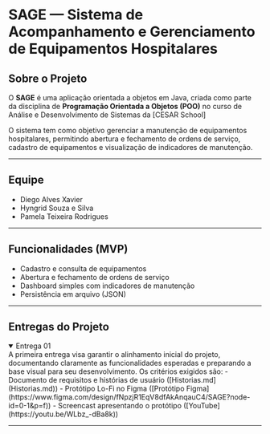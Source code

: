 # SAGE — Sistema de Acompanhamento e Gerenciamento de Equipamentos Hospitalares

## Sobre o Projeto
O **SAGE** é uma aplicação orientada a objetos em Java, criada como parte da disciplina de **Programação Orientada a Objetos (POO)** no curso de Análise e Desenvolvimento de Sistemas da [CESAR School]

O sistema tem como objetivo gerenciar a manutenção de equipamentos hospitalares, permitindo abertura e fechamento de ordens de serviço, cadastro de equipamentos e visualização de indicadores de manutenção.

---

## Equipe
- Diego Alves Xavier  
- Hyngrid Souza e Silva  
- Pamela Teixeira Rodrigues  

---

## Funcionalidades (MVP)
- Cadastro e consulta de equipamentos  
- Abertura e fechamento de ordens de serviço  
- Dashboard simples com indicadores de manutenção  
- Persistência em arquivo (JSON)  

---

## Entregas do Projeto

<details open>
<summary>Entrega 01</summary>
A primeira entrega visa garantir o alinhamento inicial do projeto, documentando claramente as funcionalidades esperadas e preparando a base visual para seu desenvolvimento. Os critérios exigidos são:
- Documento de requisitos e histórias de usuário ([Historias.md](Historias.md))
- Protótipo Lo-Fi no Figma ([Protótipo Figma](https://www.figma.com/design/fNpzjR1EqV8dfAkAnqauC4/SAGE?node-id=0-1&p=f))
- Screencast apresentando o protótipo ([YouTube](https://youtu.be/WLbz_-dBa8k))

</details>

---
